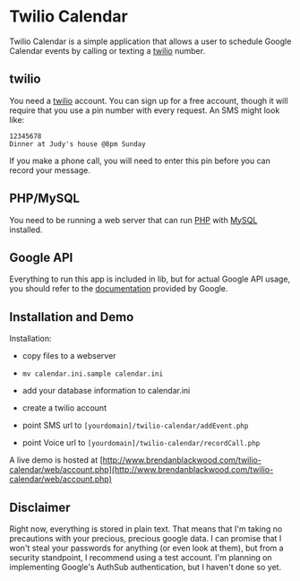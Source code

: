 Twilio Calendar
========

Twilio Calendar is a simple application that allows a user to schedule Google Calendar events by calling or texting a [twilio](http://www.twilio.com) number.


twilio
------

You need a [twilio](http://www.twilio.com) account. You can sign up for a free account, though it will require that you use a pin number with every request.
An SMS might look like:

	12345678
	Dinner at Judy's house @8pm Sunday

If you make a phone call, you will need to enter this pin before you can record your message.


PHP/MySQL
------

You need to be running a web server that can run [PHP](http://www.php.net) with [MySQL](http://www.mysql.com/) installed.


Google API
------
Everything to run this app is included in lib, but for actual Google API usage, you should refer to the [documentation](http://code.google.com/apis/calendar/data/1.0/developers_guide_php.html) provided by Google.


Installation and Demo
------

Installation:

* copy files to a webserver
	
* `mv calendar.ini.sample calendar.ini`
	
* add your database information to calendar.ini
	
* create a twilio account 
	
* point SMS url to `[yourdomain]/twilio-calendar/addEvent.php`

* point Voice url to `[yourdomain]/twilio-calendar/recordCall.php` 
	
A live demo is hosted at [http://www.brendanblackwood.com/twilio-calendar/web/account.php](http://www.brendanblackwood.com/twilio-calendar/web/account.php)


Disclaimer
------
Right now, everything is stored in plain text. That means that I'm taking no precautions with your precious, precious google data. I can promise that I won't steal your passwords for anything (or even look at them), but from a security standpoint, I recommend using a test account. I'm planning on implementing Google's AuthSub authentication, but I haven't done so yet.